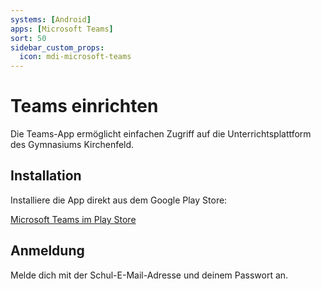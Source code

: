 ```yaml
---
systems: [Android]
apps: [Microsoft Teams]
sort: 50
sidebar_custom_props:
  icon: mdi-microsoft-teams
---
```


# Teams einrichten



Die Teams-App ermöglicht einfachen Zugriff auf die Unterrichtsplattform des Gymnasiums Kirchenfeld.

## Installation

Installiere die App direkt aus dem Google Play Store:

[Microsoft Teams im Play Store](https://play.google.com/store/apps/details?id=com.microsoft.teams)

## Anmeldung

Melde dich mit der Schul-E-Mail-Adresse und deinem Passwort an.
